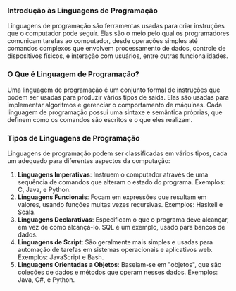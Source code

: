 ### Introdução às Linguagens de Programação

Linguagens de programação são ferramentas usadas para criar instruções que o computador pode seguir. Elas são o meio pelo qual os programadores comunicam tarefas ao computador, desde operações simples até comandos complexos que envolvem processamento de dados, controle de dispositivos físicos, e interação com usuários, entre outras funcionalidades.

### O Que é Linguagem de Programação?

Uma linguagem de programação é um conjunto formal de instruções que podem ser usadas para produzir vários tipos de saída. Elas são usadas para implementar algoritmos e gerenciar o comportamento de máquinas. Cada linguagem de programação possui uma sintaxe e semântica próprias, que definem como os comandos são escritos e o que eles realizam.

### Tipos de Linguagens de Programação

Linguagens de programação podem ser classificadas em vários tipos, cada um adequado para diferentes aspectos da computação:

1. **Linguagens Imperativas**: Instruem o computador através de uma sequência de comandos que alteram o estado do programa. Exemplos: C, Java, e Python.
2. **Linguagens Funcionais**: Focam em expressões que resultam em valores, usando funções muitas vezes recursivas. Exemplos: Haskell e Scala.
3. **Linguagens Declarativas**: Especificam o que o programa deve alcançar, em vez de como alcançá-lo. SQL é um exemplo, usado para bancos de dados.
4. **Linguagens de Script**: São geralmente mais simples e usadas para automação de tarefas em sistemas operacionais e aplicativos web. Exemplos: JavaScript e Bash.
5. **Linguagens Orientadas a Objetos**: Baseiam-se em "objetos", que são coleções de dados e métodos que operam nesses dados. Exemplos: Java, C#, e Python.


